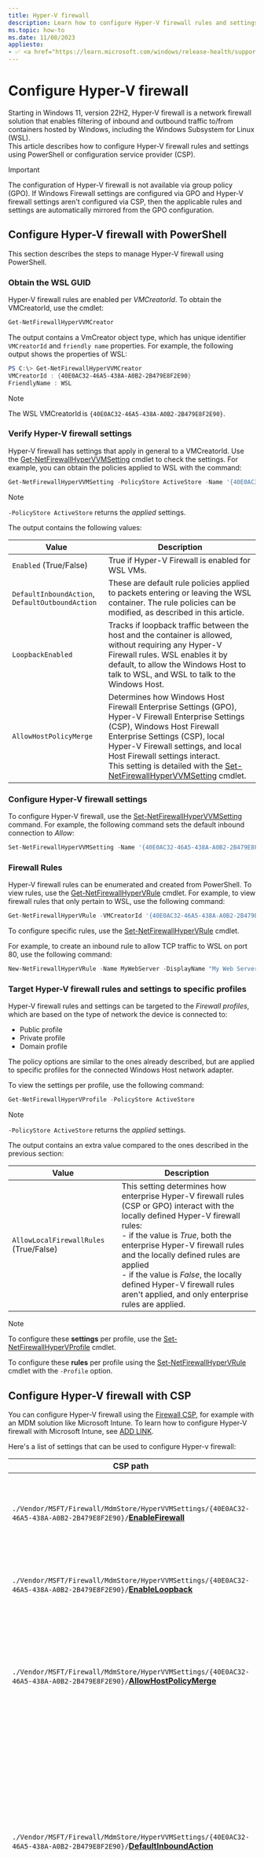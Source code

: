 ```yaml
---
title: Hyper-V firewall 
description: Learn how to configure Hyper-V firewall rules and settings using PowerShell or Configuration Service Provider (CSP).
ms.topic: how-to
ms.date: 11/08/2023
appliesto:
- ✅ <a href="https://learn.microsoft.com/windows/release-health/supported-versions-windows-client" target="_blank">Windows 11</a>
---
```


# Configure Hyper-V firewall

Starting in Windows 11, version 22H2, Hyper-V firewall is a network firewall solution that enables filtering of inbound and outbound traffic to/from containers hosted by Windows, including the Windows Subsystem for Linux (WSL).\
This article describes how to configure Hyper-V firewall rules and settings using PowerShell or configuration service provider (CSP).

> [!IMPORTANT]
> The configuration of Hyper-V firewall is not available via group policy (GPO). If Windows Firewall settings are configured via GPO and Hyper-V firewall settings aren't configured via CSP, then the applicable rules and settings are automatically mirrored from the GPO configuration.

## Configure Hyper-V firewall with PowerShell

This section describes the steps to manage Hyper-V firewall using PowerShell.

### Obtain the WSL GUID

Hyper-V firewall rules are enabled per *VMCreatorId*. To obtain the VMCreatorId, use the cmdlet:  

```powershell
Get-NetFirewallHyperVVMCreator 
```

The output contains a VmCreator object type, which has unique identifier `VMCreatorId` and `friendly name` properties. For example, the following output shows the properties of WSL:

```powershell
PS C:\> Get-NetFirewallHyperVVMCreator
VMCreatorId : {40E0AC32-46A5-438A-A0B2-2B479E8F2E90} 
FriendlyName : WSL 
```

> [!NOTE]
> The WSL VMCreatorId is `{40E0AC32-46A5-438A-A0B2-2B479E8F2E90}`.

### Verify Hyper-V firewall settings

Hyper-V firewall has settings that apply in general to a VMCreatorId. Use the [Get-NetFirewallHyperVVMSetting][PS-1] cmdlet to check the settings. For example, you can obtain the policies applied to WSL with the command:

```powershell
Get-NetFirewallHyperVVMSetting -PolicyStore ActiveStore -Name '{40E0AC32-46A5-438A-A0B2-2B479E8F2E90}'
```

> [!NOTE]
> `-PolicyStore ActiveStore` returns the *applied* settings.

The output contains the following values:

| Value | Description |
|--|--|
| `Enabled` (True/False) | True if Hyper-V Firewall is enabled for WSL VMs. |
| `DefaultInboundAction`, `DefaultOutboundAction` | These are default rule policies applied to packets entering or leaving the WSL container. The rule policies can be modified, as described in this article.  |
| `LoopbackEnabled` | Tracks if loopback traffic between the host and the container is allowed, without requiring any Hyper-V Firewall rules. WSL enables it by default, to allow the Windows Host to talk to WSL, and WSL to talk to the Windows Host. |
| `AllowHostPolicyMerge` | Determines how Windows Host Firewall Enterprise Settings (GPO), Hyper-V Firewall Enterprise Settings (CSP), Windows Host Firewall Enterprise Settings (CSP), local Hyper-V Firewall settings, and local Host Firewall settings interact.<br>This setting is detailed with the [Set-NetFirewallHyperVVMSetting][PS-2] cmdlet. |

### Configure Hyper-V firewall settings

To configure Hyper-V firewall, use the [Set-NetFirewallHyperVVMSetting][PS-2] command. For example, the following command sets the default inbound connection to *Allow*:

```powershell
Set-NetFirewallHyperVVMSetting -Name '{40E0AC32-46A5-438A-A0B2-2B479E8F2E90}' -DefaultInboundAction Allow 
```

### Firewall Rules

Hyper-V firewall rules can be enumerated and created from PowerShell. To view rules, use the [Get-NetFirewallHyperVRule][PS-3] cmdlet. For example, to view firewall rules that only pertain to WSL, use the following command:

```powershell
Get-NetFirewallHyperVRule -VMCreatorId '{40E0AC32-46A5-438A-A0B2-2B479E8F2E90}'
```

To configure specific rules, use the [Set-NetFirewallHyperVRule][PS-4] cmdlet.

For example, to create an inbound rule to allow TCP traffic to WSL on port 80, use the following command:  

```powershell
New-NetFirewallHyperVRule -Name MyWebServer -DisplayName "My Web Server" -Direction Inbound -VMCreatorId '{40E0AC32-46A5-438A-A0B2-2B479E8F2E90}' -Protocol TCP -LocalPorts 80 
```

### Target Hyper-V firewall rules and settings to specific profiles

Hyper-V firewall rules and settings can be targeted to the *Firewall profiles*, which are based on the type of network the device is connected to:

- Public profile
- Private profile
- Domain profile

The policy options are similar to the ones already described, but are applied to specific profiles for the connected Windows Host network adapter.

To view the settings per profile, use the following command:

```powershell
Get-NetFirewallHyperVProfile -PolicyStore ActiveStore 
```

> [!NOTE]
> `-PolicyStore ActiveStore` returns the *applied* settings.

The output contains an extra value compared to the ones described in the previous section:

| Value | Description |
|--|--|
| `AllowLocalFirewallRules` (True/False)| This setting determines how enterprise Hyper-V firewall rules (CSP or GPO) interact with the locally defined Hyper-V firewall rules:<br>- if the value is *True*, both the enterprise Hyper-V firewall rules and the locally defined rules are applied<br>- if the value is *False*, the locally defined Hyper-V firewall rules aren't applied, and only enterprise rules are applied. |

> [!NOTE]
> To configure these **settings** per profile, use the [Set-NetFirewallHyperVProfile][PS-5] cmdlet.
>
> To configure these **rules** per profile using the [Set-NetFirewallHyperVRule][PS-4] cmdlet with the `-Profile` option.

## Configure Hyper-V firewall with CSP

You can configure Hyper-V firewall using the [Firewall CSP][CSP-1], for example with an MDM solution like Microsoft Intune. To learn how to configure Hyper-V firewall with Microsoft Intune, see [ADD LINK][INT-1].

Here's a list of settings that can be used to configure Hyper-v firewall:

| CSP path | Description |
|--|--|
| `./Vendor/MSFT/Firewall/MdmStore/HyperVVMSettings/{40E0AC32-46A5-438A-A0B2-2B479E8F2E90}/`**[EnableFirewall]** | This value is an on/off switch for the Hyper-V Firewall. This value controls the settings for all profiles. |
| `./Vendor/MSFT/Firewall/MdmStore/HyperVVMSettings/{40E0AC32-46A5-438A-A0B2-2B479E8F2E90}/`**[EnableLoopback]** | Enables loopback between this guest and another guest or the host. |
| `./Vendor/MSFT/Firewall/MdmStore/HyperVVMSettings/{40E0AC32-46A5-438A-A0B2-2B479E8F2E90}/`**[AllowHostPolicyMerge]** | This value is used as an on/off switch. If this value is true, applicable host firewall rules and settings are applied to Hyper-V Firewall. |
| `./Vendor/MSFT/Firewall/MdmStore/HyperVVMSettings/{40E0AC32-46A5-438A-A0B2-2B479E8F2E90}/`**[DefaultInboundAction]** | This value is the action that the Hyper-V Firewall does by default (and evaluates at the very end) on inbound connections. This value controls the settings for all profiles. It's recommended to instead use the profile setting value under the profile subtree. |
| `./Vendor/MSFT/Firewall/MdmStore/HyperVVMSettings/{40E0AC32-46A5-438A-A0B2-2B479E8F2E90}/`**[DefaultOutboundAction]** | This value is the action that the Hyper-V Firewall does by default (and evaluates at the very end) on outbound connections. This value controls the settings for all profiles. It's recommended to instead use the profile setting value under the profile subtree. |

The following values apply to Hyper-V firewall profile settings: `Public`, `Private`, `Domain`:

| CSP path | Description |
|--|--|
| `./Vendor/MSFT/Firewall/MdmStore/HyperVVMSettings/{40E0AC32-46A5-438A-A0B2-2B479E8F2E90}/<Profile>/`**[EnableFirewall][PROFILE]** | Enables Hyper-V firewall rules for this profile. |
| `./Vendor/MSFT/Firewall/MdmStore/HyperVVMSettings/{40E0AC32-46A5-438A-A0B2-2B479E8F2E90}/<Profile>/`**[AllowLocalPolicyMerge][PROFILE]** | This value is used as an on/off switch. If this value is false, Hyper-V Firewall rules from the local store are ignored and not enforced. |
| `./Vendor/MSFT/Firewall/MdmStore/HyperVVMSettings/{40E0AC32-46A5-438A-A0B2-2B479E8F2E90}/<Profile>/`**[DefaultOutboundAction][PROFILE]** | The default action for outbound traffic that is applied if no rules match the traffic. |
| `./Vendor/MSFT/Firewall/MdmStore/HyperVVMSettings/{40E0AC32-46A5-438A-A0B2-2B479E8F2E90}/<Profile>/`**[DefaultInboundAction][PROFILE]** | The default action for inbound traffic that is applied if no rules match the traffic. |

The following values apply to Hyper-V firewall rules:

| CSP path | Description |
|--|--|
| `./Vendor/MSFT/Firewall/MdmStore/HyperVFirewallRules/<RuleId>/`**[Name][RULE]** | Friendly name of the rule. |
| `./Vendor/MSFT/Firewall/MdmStore/HyperVFirewallRules/<RuleId>/`**[Priority][RULE]** | Specifies the ordering of rule enforcement. If not specified, block rules are ordered ahead of allow rules. A lower priority rule is evaluated before a higher priority one. |
| `./Vendor/MSFT/Firewall/MdmStore/HyperVFirewallRules/<RuleId>/`**[Direction][RULE]** | Comma separated list. The rule is enabled based on the traffic direction as following. <br><br>- `IN`: the rule applies to inbound traffic. <br><br>-`OUT`: the rule applies to outbound traffic. <br><br>If not specified the detault is OUT. |
| `./Vendor/MSFT/Firewall/MdmStore/HyperVFirewallRules/<RuleId>/`**[VMCreatorId][RULE]** | This field specifies the VM Creator ID that this rule is applicable to. A `NULL` GUID will result in this rule applying to all VM creators. |
| Protocol <br><br>`./Vendor/MSFT/Firewall/MdmStore/HyperVFirewallRules/<RuleId>/`**[Protocol][RULE]** | `0-255` number representing the ip protocol (TCP = 6, UDP = 17). If not specified the default is All. |
| `./Vendor/MSFT/Firewall/MdmStore/HyperVFirewallRules/<RuleId>/`**[LocalAddressRanges][RULE]** | Consists of one or more comma-delimited tokens specifying the local addresses covered by the rule. `*` is the default value. <br><br>Valid tokens include: <br><br>`*`: indicates any local address. If present, this must be the only token included. <br><br>A subnet can be specified using either the subnet mask or network prefix notation. If neither a subnet mask not a network prefix is specified, the subnet mask defaults to `255.255.255.255`. <br><br>A valid IPv6 address. <br><br>An IPv4 address range in the format of *start address - end address* with no spaces included. <br><br>An IPv6 address range in the format of *start address - end address* with no spaces included. If not specified the default is All. |
| `./Vendor/MSFT/Firewall/MdmStore/HyperVFirewallRules/<RuleId>/`**[LocalPortRanges][RULE]** | Comma Separated list of ranges specifying the local port of the traffic covered by this rule. For example, `100-120,200,300-320`. If not specified the default is All. |
| `./Vendor/MSFT/Firewall/MdmStore/HyperVFirewallRules/<RuleId>/`**[RemoteAddressRanges][RULE]** | Consists of one or more comma-delimited tokens specifying the remote addresses covered by the rule. `*` is the default value. <br><br>Valid tokens include: <br><br>`*`: indicates any remote address. If present, this must be the only token included. <br><br>A subnet can be specified using either the subnet mask or network prefix notation. If neither a subnet mask not a network prefix is specified, the subnet mask defaults to `255.255.255.255`. <br><br>A valid IPv6 address. <br><br>An IPv4 address range in the format of *start address - end address* with no spaces included. <br><br>An IPv6 address range in the format of *start address - end address* with no spaces included. If not specified the default is All. |
| `./Vendor/MSFT/Firewall/MdmStore/HyperVFirewallRules/<RuleId>/`**[RemotePortRanges][RULE]** | Comma Separated list of ranges specifying the remote port of the traffic covered by this rule. For example, `100-120,200,300-320`. If not specified the default is All. |
| `./Vendor/MSFT/Firewall/MdmStore/HyperVFirewallRules/<RuleId>/`**[Action][RULE]** | Specifies the action the rule enforces: <br><br>0 - Block <br><br>1 - Allow |
| `./Vendor/MSFT/Firewall/MdmStore/HyperVFirewallRules/<RuleId>/`**[Enabled][RULE]** | Indicates whether the rule is enabled or disabled. If the rule must be enabled, this value must be set to true. If not specified - a new rule is disabled by default. |
| `./Vendor/MSFT/Firewall/MdmStore/HyperVFirewallRules/<RuleId>/`**[Status][RULE]** | Provides information about the specific version of the rule in deployment for monitoring purposes. |
| `./Vendor/MSFT/Firewall/MdmStore/HyperVFirewallRules/<RuleId>/`**[Profiles][RULE]** | Specifies the profiles to which the rule belongs: Domain, Private, Public. See [FW_PROFILE_TYPE](/openspecs/windows_protocols/ms-fasp/7704e238-174d-4a5e-b809-5f3787dd8acc) for the bitmasks that are used to identify profile types. If not specified, the default is All. |

### :::image type="icon" source="../../../images/icons/feedback.svg" border="false"::: Provide feedback

To provide feedback for Hyper-V firewall, open [**Feedback Hub**][FHUB] and use the category **Security and Privacy > Microsoft Defender Firewall and network protection**.

<!--links used in this document-->

[CSP-1]: /windows/client-management/mdm/firewall-csp

[FHUB]: feedback-hub://?tabid=2&newFeedback=true&feedbackType=1
[INT-1]: /windows/client-management/mdm/firewall-csp
[PS-1]: /powershell/module/netsecurity/get-netfirewallhypervvmsetting
[PS-2]: /powershell/module/netsecurity/set-netfirewallhypervvmsetting
[PS-3]: /powershell/module/netsecurity/get-netfirewallhypervrule
[PS-4]: /powershell/module/netsecurity/set-netfirewallhypervrule
[PS-5]: /powershell/module/netsecurity/set-netfirewallhypervprofile

[RULE]: /windows/client-management/mdm/firewall-csp#mdmstorehypervfirewallrules
[PROFILE]: /windows/client-management/mdm/firewall-csp#mdmstorehypervvmsettingsvmcreatorid
[EnableFirewall]: /windows/client-management/mdm/firewall-csp#mdmstorehypervvmsettingsvmcreatoridenablefirewall
[EnableLoopback]: /windows/client-management/mdm/firewall-csp#mdmstorehypervvmsettingsvmcreatoridenableloopback
[AllowHostPolicyMerge]: /windows/client-management/mdm/firewall-csp#mdmstorehypervvmsettingsvmcreatoridallowhostpolicymerge
[DefaultOutboundAction]: /windows/client-management/mdm/firewall-csp#mdmstorehypervvmsettingsvmcreatoriddefaultoutboundaction
[DefaultInboundAction]: /windows/client-management/mdm/firewall-csp#mdmstorehypervvmsettingsvmcreatoriddefaultinboundaction
